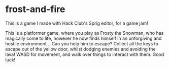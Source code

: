 # frost-and-fire
This is a game I made with Hack Club's Sprig editor, for a game jam!  
  
This is a platformer game, where you play as Frosty the Snowman, who has magically come to life, however he now finds himself in an unforgiving and hostile environment... Can you help him to escape?
Collect all the keys to escape out of the yellow door, whilst dodging enemies and avoiding the lava! WASD for movement, and walk over things to interact with them. Good luck!
